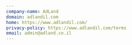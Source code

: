 ```yaml
---
company-name: AdLand
domain: adlandil.com
home: https://www.adlandil.com/
privacy-policy: https://www.adlandil.com/terms
email: admin@adland.co.il
---
```




